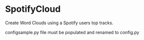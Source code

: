 # SpotifyCloud
Create Word Clouds using a Spotify users top tracks.

configsample.py file must be populated and renamed to config.py
